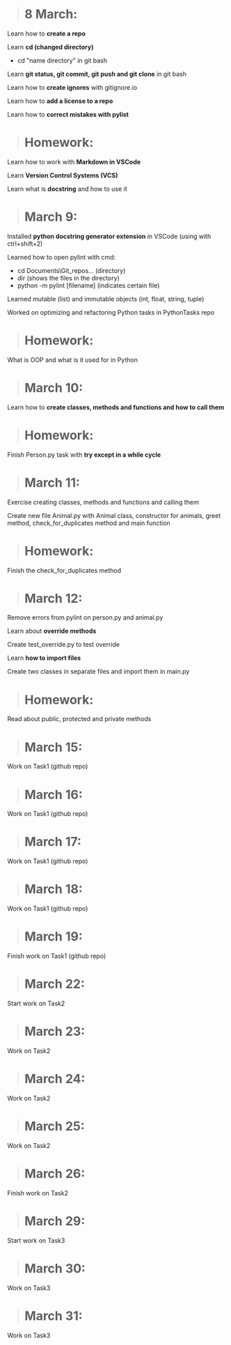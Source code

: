 > # 8 March:

Learn how to **create a repo**

Learn **cd (changed directory)**
- cd "name directory" in git bash

Learn **git status, git commit, git push and git clone** in git bash

Learn how to **create ignores** with 
gitignore.io

Learn how to **add a license to a repo**

Learn how to **correct mistakes with pylist**

> # Homework:

Learn how to work with **Markdown in VSCode**

Learn **Version Control Systems (VCS)**

Learn what is **docstring** and how to use it

> # March 9:

Installed **python docstring generator extension** in VSCode (using with ctrl+shift+2)

Learned how to open pylint with cmd:
- cd Documents\Git_repos\... (directory)
- dir (shows the files in the directory)
- python -m pylint [filename] (indicates certain file)

Learned mutable (list) and immutable objects (int, float, string, tuple)

Worked on optimizing and refactoring Python tasks in PythonTasks repo

> # Homework:

What is OOP and what is it used for in Python


> # March 10:

Learn how to **create classes, methods and functions and how to call them**

> # Homework:

Finish Person.py task with **try except in a while cycle**

> # March 11:

Exercise creating classes, methods and functions and calling them

Create new file Animal.py with Animal class, constructor for animals, greet method, check_for_duplicates method and main function

> # Homework:

Finish the check_for_duplicates method

> # March 12:

Remove errors from pylint on person.py and animal.py

Learn about **override methods**

Create test_override.py to test override

Learn **how to import files**

Create two classes in separate files and import them in main.py

> # Homework:

Read about public, protected and private methods

> # March 15:

Work on Task1 (github repo)

> # March 16:

Work on Task1 (github repo)

> # March 17:

Work on Task1 (github repo)

> # March 18:

Work on Task1 (github repo)

> # March 19:

Finish work on Task1 (github repo)

> # March 22:

Start work on Task2

> # March 23:

Work on Task2

> # March 24:

Work on Task2

> # March 25:

Work on Task2

> # March 26:

Finish work on Task2

> # March 29:

Start work on Task3

> # March 30:

Work on Task3

> # March 31:

Work on Task3
